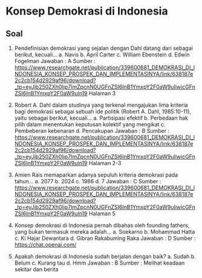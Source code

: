 # Konsep Demokrasi di Indonesia
## Soal
1. Pendefinisian demokrasi yang sejalan dengan Dahl datang dari sebagai berikut, kecuali...
a. Navis
b. April Carter
c. William Ebenstein
d. Edwin Fogelman
Jawaban : A
Sumber : https://www.researchgate.net/publication/339600681_DEMOKRASI_DI_INDONESIA_KONSEP_PROSPEK_DAN_IMPLEMENTASINYA/link/638187e2c2cb154d2929af96/download?_tp=eyJjb250ZXh0Ijp7ImZpcnN0UGFnZSI6InB1YmxpY2F0aW9uIiwicGFnZSI6InB1YmxpY2F0aW9uIn19 Halaman 3

2. Robert A. Dahl dalam studinya yang terkenal mengajukan lima kriteria bagi demokrasi sebagai sebuah ide politik (Robert A. Dahl, 1985:10-11), yaitu sebagai berikut, kecuali...
a. Partisipasi efektif
b. Perbedaan hak pilih dalam menentukan keputusan kolektif yang mengikat
c. Pembeberan kebenaran
d. Pencakupan
Jawaban : B
Sumber : https://www.researchgate.net/publication/339600681_DEMOKRASI_DI_INDONESIA_KONSEP_PROSPEK_DAN_IMPLEMENTASINYA/link/638187e2c2cb154d2929af96/download?_tp=eyJjb250ZXh0Ijp7ImZpcnN0UGFnZSI6InB1YmxpY2F0aW9uIiwicGFnZSI6InB1YmxpY2F0aW9uIn19 Halaman 2-3

3. Amien Rais memaparkan adanya sepuluh kriteria demokrasi pada tahun...
a. 2077
b. 2024
c. 1986
d. 7
Jawaban : C
Sumber : https://www.researchgate.net/publication/339600681_DEMOKRASI_DI_INDONESIA_KONSEP_PROSPEK_DAN_IMPLEMENTASINYA/link/638187e2c2cb154d2929af96/download?_tp=eyJjb250ZXh0Ijp7ImZpcnN0UGFnZSI6InB1YmxpY2F0aW9uIiwicGFnZSI6InB1YmxpY2F0aW9uIn19 Halaman 5

4. Konsep demokrasi di Indonesia pernah dibahas oleh founding fathers, yang bukan termasuk mereka adalah...
a. Soekarno
b. Mohammad Hatta
c. Ki Hajar Dewantara
d. Gibran Rakabuming Raka
Jawaban : D
Sumber : https://chat.openai.com/

5. Apakah demokrasi di Indonesia sudah berjalan dengan baik?
a. Sudah
b. Belum
c. Kurang tau
d. Hmm
Jawaban : B
Sumber : Melihat keadaan sekitar dan berita

